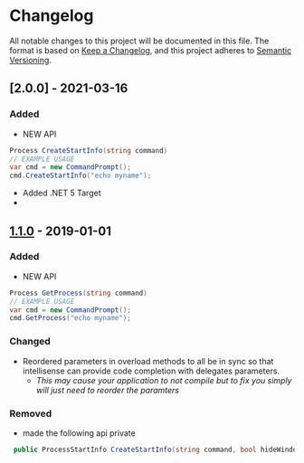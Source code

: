 # Changelog
All notable changes to this project will be documented in this file.
The format is based on [Keep a Changelog](https://keepachangelog.com/en/1.0.0/),
and this project adheres to [Semantic Versioning](https://semver.org/spec/v2.0.0.html).


## [2.0.0] - 2021-03-16
### Added
- NEW API 
~~~csharp 
Process CreateStartInfo(string command)
// EXAMPLE USAGE
var cmd = new CommandPrompt();
cmd.CreateStartInfo("echo myname");
~~~
- Added .NET 5 Target 
- 




## [1.1.0] - 2019-01-01
### Added
- NEW API 
~~~csharp 
Process GetProcess(string command)
// EXAMPLE USAGE
var cmd = new CommandPrompt();
cmd.GetProcess("echo myname");
~~~

### Changed
- Reordered parameters in overload methods to all be in sync so that intellisense can provide code completion 
 with delegates parameters. 
    - *This may cause your application to not compile but to fix you simply will just need to 
       reorder the paramters*

### Removed
- made the following api private
~~~csharp 
 public ProcessStartInfo CreateStartInfo(string command, bool hideWindow = true, DataReceivedEventHandler outputDataReceived = null, DataReceivedEventHandler errorDataReceived = null)
~~~

[1.1.0]: https://github.com/TheMofaDe/DotNetHelper-CommandLine/releases/tag/v1.1.0

